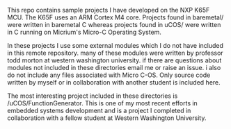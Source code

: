 This repo contains sample projects I have developed on the NXP K65F MCU.
The K65F uses an ARM Cortex M4 core. Projects found in baremetal/ were written in 
baremetal C whereas projects found in uCOS/ were written in C running on Micrium's 
Micro-C Operating System.

In these projects I use some external modules which I do not have included in
this remote repository. many of these modules were written by professor todd morton
at western washington university.  if there are questions about modules not included 
in these directories email me or raise an issue. i also do not include any files 
associated with Micro C-OS. Only source code written by myself or in collaboration with 
another student is included here.

The most interesting project included in these directories is /uCOS/FunctionGenerator.
This is one of my most recent efforts in embedded systems development and is a project
I completed in collaboration with a fellow student at Western Washington University.

